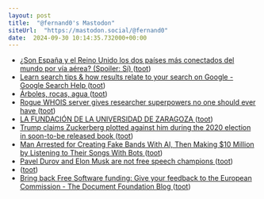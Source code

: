 ```yaml
---
layout: post
title:  "@fernand0's Mastodon"
siteUrl:  "https://mastodon.social/@fernand0"
date:  2024-09-30 10:14:35.732000+00:00
---
```

*  [¿Son España y el Reino Unido los dos países más conectados del mundo por vía aérea? (Spoiler: Sí) ](https://fronterasblog.com/2024/09/06/son-espana-y-el-reino-unido-los-dos-paises-mas-conectados-del-mundo-por-via-aerea-spoiler-si) ([toot](https://mastodon.social/@fernand0/113225975446431187))
*  [Learn search tips & how results relate to your search on Google - Google Search Help ](https://support.google.com/websearch/answer/1056393) ([toot](https://mastodon.social/@fernand0/113225752146709130))
*  [Árboles, rocas, agua ](https://www.flickr.com/photos/fernand0/53993938198) ([toot](https://mastodon.social/@fernand0/113225622201629305))
*  [Rogue WHOIS server gives researcher superpowers no one should ever have ](https://arstechnica.com/security/2024/09/rogue-whois-server-gives-researcher-superpowers-no-one-should-ever-have) ([toot](https://mastodon.social/@fernand0/113225455486648106))
*  [LA FUNDACIÓN DE LA UNIVERSIDAD DE ZARAGOZA ](https://historiaragon.com/2017/05/24/la-fundacion-de-la-universidad-de-zaragoza) ([toot](https://mastodon.social/@fernand0/113225275984485158))
*  [Trump claims Zuckerberg plotted against him during the 2020 election in soon-to-be released book  ](https://www.politico.com/news/2024/08/28/trump-zuckerberg-election-book-00176639) ([toot](https://mastodon.social/@fernand0/113224573067920818))
*  [Man Arrested for Creating Fake Bands With AI, Then Making $10 Million by Listening to Their Songs With Bots ](https://futurism.com/man-arrested-fake-bands-streams-a) ([toot](https://mastodon.social/@fernand0/113223810504693198))
*  [Pavel Durov and Elon Musk are not free speech champions ](https://disconnect.blog/pavel-durov-and-elon-musk-are-not-free-speech-champions) ([toot](https://mastodon.social/@fernand0/113221981820609306))
*  [ ](https://mastodon.nu/@proteusbcn) ([toot](https://mastodon.social/@fernand0/113221836725581883))
*  [Bring back Free Software funding: Give your feedback to the European Commission - The Document Foundation Blog ](https://blog.documentfoundation.org/blog/2024/09/13/bring-back-free-software-funding-give-your-feedback-to-the-european-commission) ([toot](https://mastodon.social/@fernand0/113221733186184953))
